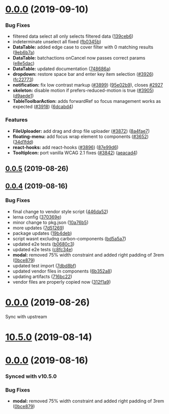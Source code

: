 # [0.0.0](https://github.com/RocketSoftware/carbon/compare/v10.6.0...v0.0.0) (2019-09-10)


### Bug Fixes

* filtered data select all only selects filtered data ([139ceb6](https://github.com/RocketSoftware/carbon/commit/139ceb6))
* indeterminate unselect all fixed ([fb0345b](https://github.com/RocketSoftware/carbon/commit/fb0345b))
* **DataTable:** added edge case to cover filter with 0 matching results ([9eb6b7a](https://github.com/RocketSoftware/carbon/commit/9eb6b7a))
* **DataTable:** batchactions onCancel now passes correct params ([e8e5dac](https://github.com/RocketSoftware/carbon/commit/e8e5dac))
* **DataTable:** updated documentation ([748686a](https://github.com/RocketSoftware/carbon/commit/748686a))
* **dropdown:** restore space bar and enter key item selection ([#3926](https://github.com/RocketSoftware/carbon/issues/3926)) ([fc22773](https://github.com/RocketSoftware/carbon/commit/fc22773))
* **notification:** fix low contrast markup ([#3899](https://github.com/RocketSoftware/carbon/issues/3899)) ([95e02b9](https://github.com/RocketSoftware/carbon/commit/95e02b9)), closes [#2927](https://github.com/RocketSoftware/carbon/issues/2927)
* **skeleton:** disable motion if prefers-reduced-motion is true ([#3905](https://github.com/RocketSoftware/carbon/issues/3905)) ([d9aede1](https://github.com/RocketSoftware/carbon/commit/d9aede1))
* **TableToolbarAction:** adds forwardRef so focus management works as expected ([#3918](https://github.com/RocketSoftware/carbon/issues/3918)) ([6dcabd4](https://github.com/RocketSoftware/carbon/commit/6dcabd4))


### Features

* **FileUploader:** add drag and drop file uploader ([#3872](https://github.com/RocketSoftware/carbon/issues/3872)) ([8a4fae7](https://github.com/RocketSoftware/carbon/commit/8a4fae7))
* **floating-menu:** add focus wrap element to components ([#3652](https://github.com/RocketSoftware/carbon/issues/3652)) ([34d1fdd](https://github.com/RocketSoftware/carbon/commit/34d1fdd))
* **react-hooks:** add react-hooks ([#3896](https://github.com/RocketSoftware/carbon/issues/3896)) ([87e99d6](https://github.com/RocketSoftware/carbon/commit/87e99d6))
* **TooltipIcon:** port vanilla WCAG 2.1 fixes ([#3842](https://github.com/RocketSoftware/carbon/issues/3842)) ([aeacad4](https://github.com/RocketSoftware/carbon/commit/aeacad4))



## [0.0.5](https://github.com/RocketSoftware/carbon/compare/v0.0.4...v0.0.5) (2019-08-26)



## [0.0.4](https://github.com/RocketSoftware/carbon/compare/v10.5.0...v0.0.4) (2019-08-16)


### Bug Fixes

* final change to vendor style script ([446da52](https://github.com/RocketSoftware/carbon/commit/446da52))
* lerna config ([370369e](https://github.com/RocketSoftware/carbon/commit/370369e))
* minor change to pkg.json ([10a76b5](https://github.com/RocketSoftware/carbon/commit/10a76b5))
* more updates ([7d51269](https://github.com/RocketSoftware/carbon/commit/7d51269))
* package updates ([19b4deb](https://github.com/RocketSoftware/carbon/commit/19b4deb))
* script wasnt excludng carbon-components ([bd5a5a7](https://github.com/RocketSoftware/carbon/commit/bd5a5a7))
* updated e2e tests ([b0680c3](https://github.com/RocketSoftware/carbon/commit/b0680c3))
* updated e2e tests ([c8fc34e](https://github.com/RocketSoftware/carbon/commit/c8fc34e))
* **modal:** removed 75% width constraint and added right padding of 3rem ([0bce879](https://github.com/RocketSoftware/carbon/commit/0bce879))
* updated test import ([7dbd8bf](https://github.com/RocketSoftware/carbon/commit/7dbd8bf))
* updated vendor files in components ([6b352a8](https://github.com/RocketSoftware/carbon/commit/6b352a8))
* updating artifacts ([716bc22](https://github.com/RocketSoftware/carbon/commit/716bc22))
* vendor files are properly copied now ([312f1a9](https://github.com/RocketSoftware/carbon/commit/312f1a9))



# [0.0.0](https://github.com/RocketSoftware/carbon/compare/v0.0.4...v0.0.0) (2019-08-26)


Sync with upstream

# [10.5.0](https://github.com/RocketSoftware/carbon/compare/v10.4.1...v10.5.0) (2019-08-14)



# [0.0.0](https://github.com/RocketSoftware/carbon/compare/v10.4.1...v0.0.0) (2019-08-16)

### Synced with v10.5.0

### Bug Fixes

* **modal:** removed 75% width constraint and added right padding of 3rem ([0bce879](https://github.com/RocketSoftware/carbon/commit/0bce879))

